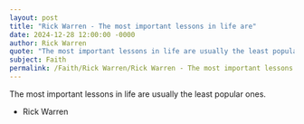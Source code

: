 ```yaml
---
layout: post
title: "Rick Warren - The most important lessons in life are"
date: 2024-12-28 12:00:00 -0000
author: Rick Warren
quote: "The most important lessons in life are usually the least popular ones."
subject: Faith
permalink: /Faith/Rick Warren/Rick Warren - The most important lessons in life are
---
```


The most important lessons in life are usually the least popular ones.

- Rick Warren
